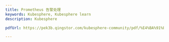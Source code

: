 ```yaml
---
title: Prometheus 告警处理 
keywords: Kubesphere, Kubesphere learn
description: Kubesphere

pdfUrl: https://pek3b.qingstor.com/kubesphere-community/pdf/%E4%BA%91%E5%8E%9F%E7%94%9F%E5%AE%9E%E6%88%98/Prometheus%20%E5%9F%BA%E7%A1%80%E6%A6%82%E5%BF%B5%E4%B8%8E%E4%B8%8A%E6%89%8B%E5%AE%9E%E8%B7%B5.pdf 

---
```

